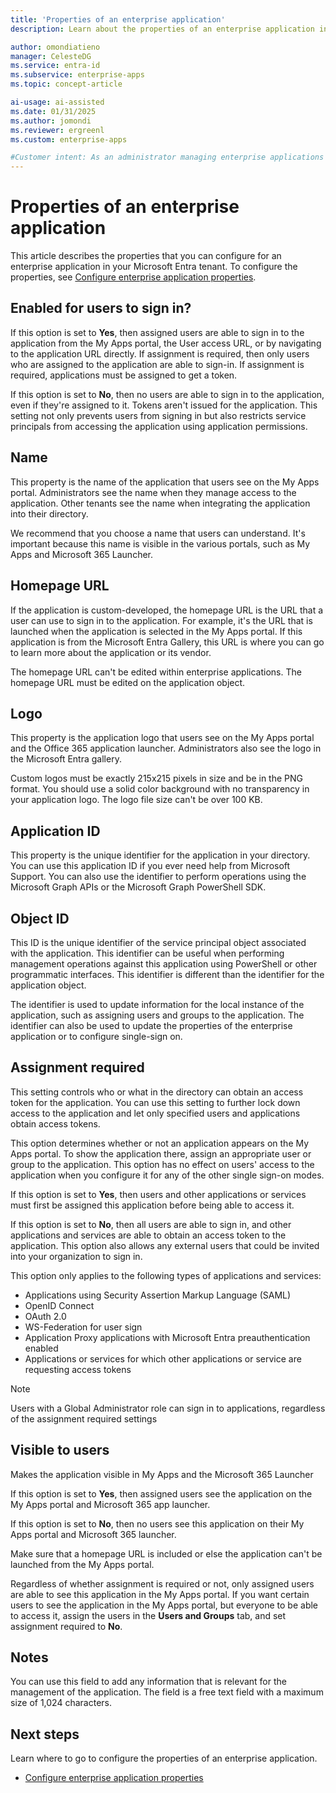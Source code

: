 ```yaml
---
title: 'Properties of an enterprise application'
description: Learn about the properties of an enterprise application in Microsoft Entra ID.

author: omondiatieno
manager: CelesteDG
ms.service: entra-id
ms.subservice: enterprise-apps
ms.topic: concept-article

ai-usage: ai-assisted
ms.date: 01/31/2025
ms.author: jomondi
ms.reviewer: ergreenl
ms.custom: enterprise-apps

#Customer intent: As an administrator managing enterprise applications in Microsoft Entra ID, I want to configure the properties of an application, so that I can control user access, customize the application name and logo, and manage assignment requirements.
---
```


# Properties of an enterprise application

This article describes the properties that you can configure for an enterprise application in your Microsoft Entra tenant. To configure the properties, see [Configure enterprise application properties](add-application-portal-configure.md).

## Enabled for users to sign in?

If this option is set to **Yes**, then assigned users are able to sign in to the application from the My Apps portal, the User access URL, or by navigating to the application URL directly. If assignment is required, then only users who are assigned to the application are able to sign-in. If assignment is required, applications must be assigned to get a token.

If this option is set to **No**, then no users are able to sign in to the application, even if they're assigned to it. Tokens aren't issued for the application. This setting not only prevents users from signing in but also restricts service principals from accessing the application using application permissions.

## Name

This property is the name of the application that users see on the My Apps portal. Administrators see the name when they manage access to the application. Other tenants see the name when integrating the application into their directory.

We recommend that you choose a name that users can understand. It's important because this name is visible in the various portals, such as My Apps and Microsoft 365 Launcher.

## Homepage URL

If the application is custom-developed, the homepage URL is the URL that a user can use to sign in to the application. For example, it's the URL that is launched when the application is selected in the My Apps portal. If this application is from the Microsoft Entra Gallery, this URL is where you can go to learn more about the application or its vendor.

The homepage URL can't be edited within enterprise applications. The homepage URL must be edited on the application object.

## Logo

This property is the application logo that users see on the My Apps portal and the Office 365 application launcher. Administrators also see the logo in the Microsoft Entra gallery.

Custom logos must be exactly 215x215 pixels in size and be in the PNG format. You should use a solid color background with no transparency in your application logo. The logo file size can't be over 100 KB.

## Application ID

This property is the unique identifier for the application in your directory. You can use this application ID if you ever need help from Microsoft Support. You can also use the identifier to perform operations using the Microsoft Graph APIs or the Microsoft Graph PowerShell SDK.

## Object ID

This ID is the unique identifier of the service principal object associated with the application. This identifier can be useful when performing management operations against this application using PowerShell or other programmatic interfaces. This identifier is different than the identifier for the application object.

The identifier is used to update information for the local instance of the application, such as assigning users and groups to the application. The identifier can also be used to update the properties of the enterprise application or to configure single-sign on.

## Assignment required

This setting controls who or what in the directory can obtain an access token for the application. You can use this setting to further lock down access to the application and let only specified users and applications obtain access tokens.

This option determines whether or not an application appears on the My Apps portal. To show the application there, assign an appropriate user or group to the application. This option has no effect on users' access to the application when you configure it for any of the other single sign-on modes.

If this option is set to **Yes**, then users and other applications or services must first be assigned this application before being able to access it.

If this option is set to **No**, then all users are able to sign in, and other applications and services are able to obtain an access token to the application. This option also allows any external users that could be invited into your organization to sign in.

This option only applies to the following types of applications and services:

- Applications using Security Assertion Markup Language (SAML)
- OpenID Connect
- OAuth 2.0
- WS-Federation for user sign
- Application Proxy applications with Microsoft Entra preauthentication enabled
- Applications or services for which other applications or service are requesting access tokens

>[!NOTE]
>Users with a Global Administrator role can sign in to applications, regardless of the assignment required settings

## Visible to users

Makes the application visible in My Apps and the Microsoft 365 Launcher

If this option is set to **Yes**, then assigned users see the application on the My Apps portal and Microsoft 365 app launcher.

If this option is set to **No**, then no users see this application on their My Apps portal and Microsoft 365 launcher.

Make sure that a homepage URL is included or else the application can't be launched from the My Apps portal.

Regardless of whether assignment is required or not, only assigned users are able to see this application in the My Apps portal. If you want certain users to see the application in the My Apps portal, but everyone to be able to access it, assign the users in the **Users and Groups** tab, and set assignment required to **No**.

## Notes

You can use this field to add any information that is relevant for the management of the application. The field is a free text field with a maximum size of 1,024 characters.

## Next steps

Learn where to go to configure the properties of an enterprise application.

- [Configure enterprise application properties](add-application-portal-configure.md)
